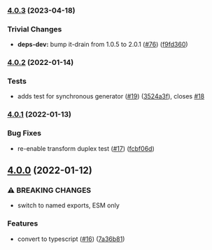 ### [4.0.3](https://github.com/alanshaw/abortable-iterator/compare/v4.0.2...v4.0.3) (2023-04-18)


### Trivial Changes

* **deps-dev:** bump it-drain from 1.0.5 to 2.0.1 ([#76](https://github.com/alanshaw/abortable-iterator/issues/76)) ([f9fd360](https://github.com/alanshaw/abortable-iterator/commit/f9fd360774fb203647ca4ee2efb4f4024dc8e185))

### [4.0.2](https://github.com/alanshaw/abortable-iterator/compare/v4.0.1...v4.0.2) (2022-01-14)


### Tests

* adds test for synchronous generator ([#19](https://github.com/alanshaw/abortable-iterator/issues/19)) ([3524a3f](https://github.com/alanshaw/abortable-iterator/commit/3524a3fcbbc7b8192b2aeecfd9b484169c2a75a3)), closes [#18](https://github.com/alanshaw/abortable-iterator/issues/18)

### [4.0.1](https://github.com/alanshaw/abortable-iterator/compare/v4.0.0...v4.0.1) (2022-01-13)


### Bug Fixes

* re-enable transform duplex test ([#17](https://github.com/alanshaw/abortable-iterator/issues/17)) ([fcbf06d](https://github.com/alanshaw/abortable-iterator/commit/fcbf06ddb1054ecc806fadc5ed632d2dc2601e76))

## [4.0.0](https://github.com/alanshaw/abortable-iterator/compare/v3.0.1...v4.0.0) (2022-01-12)


### ⚠ BREAKING CHANGES

* switch to named exports, ESM only

### Features

* convert to typescript ([#16](https://github.com/alanshaw/abortable-iterator/issues/16)) ([7a36b81](https://github.com/alanshaw/abortable-iterator/commit/7a36b810e3956bdd3f27f40dc4c468dd74632c3f))
